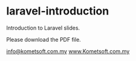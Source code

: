 # laravel-introduction
Introduction to Laravel slides.

Please download the PDF file.

info@kometsoft.com.my
www.Kometsoft.com.my
